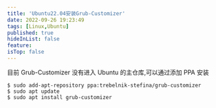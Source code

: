```yaml
---
title: 'Ubuntu22.04安装Grub-Customizer'
date: 2022-09-26 19:23:49
tags: [Linux,Ubuntu]
published: true
hideInList: false
feature: 
isTop: false
---
```


目前 Grub-Customizer 没有进入 Ubuntu 的主仓库,可以通过添加 PPA 安装

<!-- more -->

```shell
$ sudo add-apt-repository ppa:trebelnik-stefina/grub-customizer
$ sudo apt update
$ sudo apt install grub-customizer
```